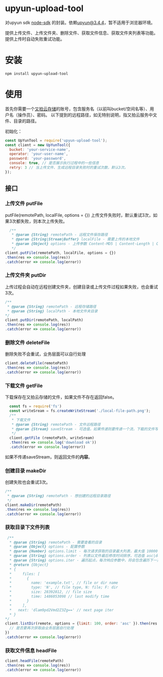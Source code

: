 # upyun-upload-tool
对upyun sdk [node-sdk](https://github.com/upyun/node-sdk) 的封装。依赖[upyun@3.4.4](https://www.npmjs.com/package/upyun)，暂不适用于浏览器环境。

提供上传文件、上传文件夹、删除文件、获取文件信息、获取文件夹列表等功能。
提供上传时自动失败重试功能。

# 安装
```shell
npm install upyun-upload-tool 
```
# 使用
首先你需要一个[又拍云存储](https://console.upyun.com/services/my-upyun-service/domainsFile/)的账号，包含服务名（以前叫bucket/空间名等）、用户名（操作员）、密码。
以下提到的远程路径，如无特别说明，指又拍云服务中文件、目录的路径。

初始化：
```js
const UpYunTool = require('upyun-upload-tool');
const client = new UpYunTool({
  bucket: 'your-service-name',
  operator: 'your-user-name',
  password: 'your-password',
  console: true, // 是否展示执行过程中的一些信息
  retry: 3 // 当上传文件、生成远程目录失败时的重试次数，默认3次。
});
```

## 接口
### 上传文件 putFile
putFile(remotePath, localFile, options = {})
上传文件失败时，默认重试3次，如果3次都失败，则本次上传失败。
```js
  /**
   * @param {String} remotePath - 远程文件保存路径
   * @param {String|Stream|Buffer} localFile - 需要上传的本地文件
   * @param {Object} options - 上传参数 Content-MD5 | Content-Length | Content-Type | Content-Secret | x-gmkerl-thumb | x-upyun-meta-x | x-upyun-meta-ttl 参见http://docs.upyun.com/api/rest_api/#_2
   */
client.putFile(remotePath, localFile, options = {})
.then(res => console.log(res))
.catch(error => console.log(error))
```

### 上传文件夹 putDir
上传过程会自动在远程创建文件夹，创建目录或上传文件过程如果失败，也会重试3次。
```js
/**
 * @param {String} remotePath - 远程存储路径
 * @param {String} localPath - 本地文件夹目录
*/
client.putDir(remotePath, localPath)
.then(res => console.log(res))
.catch(error => console.log(error))
```

### 删除文件 deleteFile
删除失败不会重试，业务层面可以自行处理
```js
client.deleteFile(remotePath)
.then(res => console.log(res))
.catch(error => console.log(error))
```

### 下载文件 getFile
下载保存在又拍云存储的文件，如果文件不存在返回false。
```js
  const fs = require('fs')
  const writeSream = fs.createWriteStream('./local-file-path.png');
  /**
   * 下载文件
   * @param {String} remotePath - 文件远程路径
   * @param {Stream} saveStream - 可选值，如果传递则要传递一个流，下载的文件写入该流中。
   */
  client.getFile (remotePath, writeSream)
  .then(res => console.log('download ok'))
  .catch(error => console.log(error))
```
如果不传递saveStream，则返回文件的**内容**。

### 创建目录 makeDir
创建失败也会重试3次。
```js
/**
 * @param {String} remotePath - 想创建的远程目录路径
 */
client.makeDir(remotePath)
.then(res => console.log(res))
.catch(error => console.log(error))
```

### 获取目录下文件列表
```js
 /**
  * @param {String} remotePath - 需要查看的目录
  * @param {Object} options - 配置参数
  * @param {Number} options.limit - 每次请求获取的目录最大列表，最大值 10000，默认 100
  * @param {String} options.order - 列表以文件最后修改时间排序，可选值 asc|desc，默认 asc
  * @param {String} options.iter - 遍历起点，每次响应参数中，将会包含遍历下一页需要的 iter 值
  * @return {Object}
  * {
  *		files: [
  *		  {
  *		    name: 'example.txt', // file or dir name
  *		    type: 'N', // file type, N: file; F: dir
  *		    size: 28392812, // file size
  *		    time: 1486053098 // last modify time
  *		  }
  *		],
  *   next: 'dlam9pd2Vmd2Z3Zg==' // next page iter
  * }
*/
client.listDir(remote, options = {limit: 100, order: 'asc' }).then(res => {
  // 是否要再次获取由业务层面自行处理
})
.catch(error => console.log(error))
```

### 获取文件信息 headFile
```js
client.headFile(remotePath)
.then(res => console.log(res))
.catch(error => console.log(error))
```